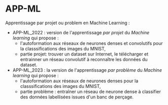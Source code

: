# APP-ML
Apprentissage par projet ou problem en Machine Learning :

- APP-ML_2022 : version de l'apprentissage *par projet* du *Machine learning* qui propose :
  - l'autoformation aux réseaux de neurones denses et convolutifs pour la classsifications des images du MNIST,
  - partie projet: trouver un dataset sur Internet, le télécharger et entrainner un réseau convolutif à reconnaître les données du dataset.
- APP-ML_2023 : la version de l'apprentissage *par problème* du *Machine learning* qui propose :
  - l'autoformation aux réseaux de neurones denses pour la classsifications des images du MNIST,
  - partie problème : entraîner un réseau de neurone dense à classifier des données labellisées issues d'un banc de perçage.
